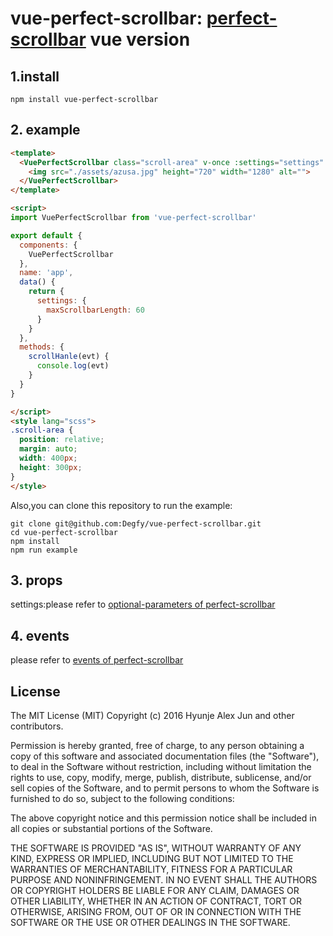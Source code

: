 # vue-perfect-scrollbar: [perfect-scrollbar](https://github.com/noraesae/perfect-scrollbar) vue version

## 1.install

```shell
npm install vue-perfect-scrollbar
```

## 2. example

```html
<template>
  <VuePerfectScrollbar class="scroll-area" v-once :settings="settings" @ps-scroll-y="scrollHanle">
    <img src="./assets/azusa.jpg" height="720" width="1280" alt="">
  </VuePerfectScrollbar>
</template>

<script>
import VuePerfectScrollbar from 'vue-perfect-scrollbar'

export default {
  components: {
    VuePerfectScrollbar
  },
  name: 'app',
  data() {
    return {
      settings: {
        maxScrollbarLength: 60
      }
    }
  },
  methods: {
    scrollHanle(evt) {
      console.log(evt)
    }
  }
}

</script>
<style lang="scss">
.scroll-area {
  position: relative;
  margin: auto;
  width: 400px;
  height: 300px;
}
</style>

```
Also,you can clone this repository to run the example:

```shell
git clone git@github.com:Degfy/vue-perfect-scrollbar.git
cd vue-perfect-scrollbar
npm install
npm run example
```

## 3. props

settings:please refer to [optional-parameters of perfect-scrollbar](https://github.com/noraesae/perfect-scrollbar#optional-parameters)

## 4. events

please refer to [events of perfect-scrollbar](https://github.com/noraesae/perfect-scrollbar#events)


## License

The MIT License (MIT) Copyright (c) 2016 Hyunje Alex Jun and other contributors.

Permission is hereby granted, free of charge, to any person obtaining a copy of this software and associated documentation files (the "Software"), to deal in the Software without restriction, including without limitation the rights to use, copy, modify, merge, publish, distribute, sublicense, and/or sell copies of the Software, and to permit persons to whom the Software is furnished to do so, subject to the following conditions:

The above copyright notice and this permission notice shall be included in all copies or substantial portions of the Software.

THE SOFTWARE IS PROVIDED "AS IS", WITHOUT WARRANTY OF ANY KIND, EXPRESS OR IMPLIED, INCLUDING BUT NOT LIMITED TO THE WARRANTIES OF MERCHANTABILITY, FITNESS FOR A PARTICULAR PURPOSE AND NONINFRINGEMENT. IN NO EVENT SHALL THE AUTHORS OR COPYRIGHT HOLDERS BE LIABLE FOR ANY CLAIM, DAMAGES OR OTHER LIABILITY, WHETHER IN AN ACTION OF CONTRACT, TORT OR OTHERWISE, ARISING FROM, OUT OF OR IN CONNECTION WITH THE SOFTWARE OR THE USE OR OTHER DEALINGS IN THE SOFTWARE.
